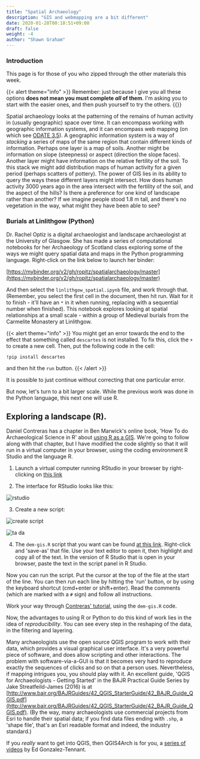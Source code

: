 ```yaml
---
title: "Spatial Archaeology"
description: "GIS and webmapping are a bit different"
date: 2020-01-28T00:10:51+09:00
draft: false
weight: -4
author: "Shawn Graham"
---
```

### Introduction

This page is for those of you who zipped through the other materials this week.

{{< alert theme="info" >}}
Remember: just because I give you all these options **does not mean you must complete _all_ of them**. I'm asking you to start with the easier ones, and then push yourself to try the others.
{{</alert >}}

Spatial archaeology looks at the patterning of the remains of human activity in (usually geographic) space over time. It can encompass working with geographic information systems, and it can encompass web mapping (on which see [ODATE 3.5](https://o-date.github.io/draft/book/what-is-web-mapping.html)). A geographic information system is a way of _stacking_ a series of maps of the same region that contain different kinds of information. Perhaps one layer is a map of soils. Another might be information on slope (steepness) or aspect (direction the slope faces). Another layer might have information on the relative fertility of the soil. To this stack we might add distribution maps of human activity for a given period (perhaps scatters of pottery). The power of GIS lies in its ability to query the ways these different layers might intersect. How does human activity 3000 years ago in the area intersect with the fertility of the soil, and the aspect of the hills? Is there a preference for one kind of landscape rather than another? If we imagine people stood 1.8 m tall, and there's no vegetation in the way, what might they have been able to see?

### Burials at Linlithgow (Python)
Dr. Rachel Optiz is a digital archaeologist and landscape archaeologist at the University of Glasgow. She has made a series of computational notebooks for her Archaeology of Scotland class exploring some of the ways we might query spatial data and maps in the Python programming language. Right-click on the link below to launch her binder:

[https://mybinder.org/v2/gh/ropitz/spatialarchaeology/master](https://mybinder.org/v2/gh/ropitz/spatialarchaeology/master)

And then select the `linlithgow_spatial.ipynb` file, and work through that. (Remember, you select the first cell in the document, then hit run. Wait for it to finish - it'll have an `*` in it when running, replacing with a sequential number when finished). This notebook explores looking at spatial relationships at a small scale - within a group of Medieval burials from the Carmelite Monastery at Linlithgow.

{{< alert theme="info" >}}
You might get an error towards the end to the effect that something called `descartes` is not installed. To fix this, click the `+` to create a new cell. Then, put the following code in the cell:

`!pip install descartes`

and then hit the `run` button.
{{< /alert >}}

It is possible to just continue without correcting that one particular error.

But now, let's turn to a bit larger scale. While the previous work was done in the Python language, this next one will use R.  

## Exploring a landscape (R).

Daniel Contreras has a chapter in Ben Marwick's online book, 'How To do Archaeological Science in R' about [using R as a GIS](https://benmarwick.github.io/How-To-Do-Archaeological-Science-Using-R/using-r-as-a-gis-working-with-raster-and-vector-data.html). We're going to follow along with that chapter, but I have modified the code slightly so that it will run in a virtual computer in your browser, using the coding environment R Studio and the language R.

1. Launch a virtual computer running RStudio in your browser by right-clicking on <a href="https://mybinder.org/v2/gh/binder-examples/r-conda/master?urlpath=rstudio" target="_blank">this link</a>

2. The interface for RStudio looks like this:

![rstudio](/images/rstudio/rstudio1.png)

3. Create a new script:

![create script](/images/rstudio/rstudio2.png)

![ta da](/images/rstudio/rstudio3.png)

4. The `dem-gis.R` script that you want can be found [at this link](/data/dem-gis.R). Right-click and 'save-as' that file. Use your text editor to open it, then highlight and copy all of the text. In the version of R Studio that is open in your browser, paste the text in the script panel in R Studio.

Now you can run the script. Put the cursor at the top of the file at the start of the line. You can then run each line by hitting the 'run' button, or by using the keyboard shortcut (cmd+enter or shift+enter). Read the comments (which are marked with a `#` sign) and follow all instructions.

Work your way through [Contreras' tutorial](https://benmarwick.github.io/How-To-Do-Archaeological-Science-Using-R/using-r-as-a-gis-working-with-raster-and-vector-data.html), using the `dem-gis.R` code.

Now, the advantages to using R or Python to do this kind of work lies in the idea of _reproducibility_. You can see every step in the reshaping of the data, in the filtering and layering.

 Many archaeologists use the open source QGIS program to work with their data, which provides a visual graphical user interface. It's a very powerful piece of software, and does allow scripting and other interactions. The problem with software-via-a-GUI is that it becomes very hard to reproduce exactly the sequences of clicks and so on that a person uses. Nevertheless, if mapping intrigues you, you should play with it. An excellent guide, 'QGIS for Archaeologists - Getting Started' in the BAJR Practical Guide Series by Jake Streatfeild-James (2016) is at [http://www.bajr.org/BAJRGuides/42_QGIS_StarterGuide/42_BAJR_Guide_QGIS.pdf](http://www.bajr.org/BAJRGuides/42_QGIS_StarterGuide/42_BAJR_Guide_QGIS.pdf). (By the way, many archaeologists use commercial projects from Esri to handle their spatial data; if you find data files ending with `.shp`, a 'shape file', that's an Esri readable format and indeed, the industry standard.)

If you *really* want to get into QGIS, then QGIS4Arch is for you, a [series of videos](https://www.youtube.com/playlist?list=PLqiB3IIUNAnU8vPcuea6A9pB7Y_qQBH1u) by Ed Gonzalez-Tennant.

